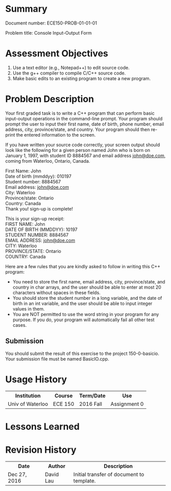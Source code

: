# Summary
Document number: ECE150-PROB-01-01-01

Problem title: Console Input-Output Form

# Assessment Objectives
1. Use a text editor (e.g., Notepad++) to edit source code.  
2. Use the g++ compiler to compile C/C++ source code.
3. Make basic edits to an existing program to create a new program.

# Problem Description
Your first graded task is to write a C++ program that can perform basic input-output operations in the command-line prompt. Your program should prompt the user to input their first name, date of birth, phone number, email address, city, province/state, and country. Your program should then re-print the entered information to the screen.

If you have written your source code correctly, your screen output should look like the following for a given person named John who is born on January 1, 1997, with student ID 8884567 and email address john@doe.com, coming from Waterloo, Ontario, Canada.  

  First Name: John  
  Date of birth (mmddyy): 010197  
  Student number: 8884567  
  Email address: john@doe.com  
  City: Waterloo  
  Province/state: Ontario  
  Country: Canada  
  Thank you! sign-up is complete!

  This is your sign-up receipt:  
  FIRST NAME: John  
  DATE OF BIRTH (MMDDYY): 10197  
  STUDENT NUMBER: 8884567  
  EMAIL ADDRESS: john@doe.com  
  CITY: Waterloo  
  PROVINCE/STATE: Ontario  
  COUNTRY: Canada  

Here are a few rules that you are kindly asked to follow in writing this C++ program:  
* You need to store the first name, email address, city, province/state, and country in char arrays, and the user should be able to enter at most 20 characters without spaces in these fields.  
* You should store the student number in a long variable, and the date of birth in an int variable, and the user should be able to input integer values in them.  
* You are NOT permitted to use the word string in your program for any purpose. If you do, your program will automatically fail all other test cases.

## Submission
You should submit the result of this exercise to the project 150-0-basicio. Your submission file must be named BasicIO.cpp.

# Usage History
<table>
  <tr>
    <th> Institution </th>
    <th> Course </th>
    <th> Term/Date </th>
    <th> Use </th>
  </tr>
  <tr>
    <td> Univ of Waterloo </th>
    <td> ECE 150 </th>
    <td> 2016 Fall </th>
    <td> Assignment 0 </th>
  </th>
</table>

# Lessons Learned

# Revision History
<table>
  <tr>
    <th> Date </th>
    <th> Author </th>
    <th> Description </th>
  </tr>
  <tr>
    <td> Dec 27, 2016 </td>
    <td> David Lau </td>
    <td> Initial transfer of document to template. </td>
  </tr>
</table>
